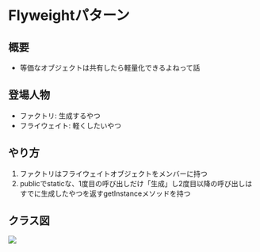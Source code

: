 # Flyweightパターン

## 概要

- 等価なオブジェクトは共有したら軽量化できるよねって話


## 登場人物

- ファクトリ: 生成するやつ
- フライウェイト: 軽くしたいやつ
## やり方

1. ファクトリはフライウェイトオブジェクトをメンバーに持つ
2. publicでstaticな、1度目の呼び出しだけ「生成」し2度目以降の呼び出しはすでに生成したやつを返すgetInstanceメソッドを持つ


## クラス図

![](https://upload.wikimedia.org/wikipedia/commons/b/be/Flyweight_UML_class_diagram.svg)

